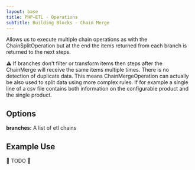 ```yaml
---
layout: base
title: PHP-ETL - Operations
subTitle: Building Blocks - Chain Merge
---
```


Allows us to execute multiple chain operations as with the ChainSplitOperation but at the end the items returned
from each branch is returned to the next steps.

**⚠** If branches don't filter or transform items then steps after the ChainMerge will receive the same items multiple
times. There is no detection of duplicate data. This means ChainMergeOperation can actually be also used to split data
using more complex rules. If for example a single line of a csv file contains both information on the configurable
product and the single product.

## Options

**branches:** A list of etl chains

## Example Use

🚧 TODO 🚧
